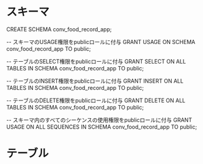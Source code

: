 # スキーマ
CREATE SCHEMA conv_food_record_app;

-- スキーマのUSAGE権限をpublicロールに付与
GRANT USAGE ON SCHEMA conv_food_record_app TO public;

-- テーブルのSELECT権限をpublicロールに付与
GRANT SELECT ON ALL TABLES IN SCHEMA conv_food_record_app TO public;

-- テーブルのINSERT権限をpublicロールに付与
GRANT INSERT ON ALL TABLES IN SCHEMA conv_food_record_app TO public;

-- テーブルのDELETE権限をpublicロールに付与
GRANT DELETE ON ALL TABLES IN SCHEMA conv_food_record_app TO public;

-- スキーマ内のすべてのシーケンスの使用権限をpublicロールに付与
GRANT USAGE ON ALL SEQUENCES IN SCHEMA conv_food_record_app TO public;

# テーブル